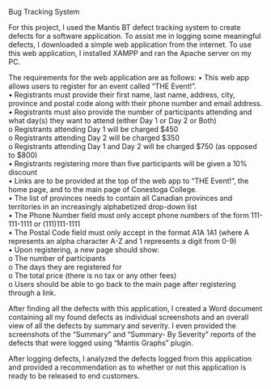 Bug Tracking System

For this project, I used the Mantis BT defect tracking system to create defects for a software application. To assist me in logging some meaningful defects, I downloaded a simple web application from the internet. To use this web application, I installed XAMPP and ran the Apache server on my PC. 

The requirements for the web application are as follows:
•	This web app allows users to register for an event called “THE Event!”. <br />
•	Registrants must provide their first name, last name, address, city,
province and postal code along with their phone number and
email address. <br />
•	Registrants must also provide the number of participants attending
and what day(s) they want to attend (either Day 1 or Day 2 or Both) <br />
  o	Registrants attending Day 1 will be charged $450 <br />
  o	Registrants attending Day 2 will be charged $350 <br />
  o	Registrants attending Day 1 and Day 2 will be charged $750
  (as opposed to $800) <br />
•	Registrants registering more than five participants will be given a
10% discount <br />
•	Links are to be provided at the top of the web app to “THE Event!”,
the home page, and to the main page of Conestoga College. <br />
•	The list of provinces needs to contain all Canadian
provinces and territories in an increasingly alphabetized
drop-down list <br />
•	The Phone Number field must only accept phone numbers of the
form 111-111-1111 or (111)111-1111 <br />
•	The Postal Code field must only accept in the format A1A 1A1
(where A represents an alpha character A-Z and 1 represents a
digit from 0-9) <br />
•	Upon registering, a new page should show: <br />
  o	The number of participants <br />
  o	The days they are registered for <br />
  o	The total price (there is no tax or any other fees) <br />
  o	Users should be able to go back to the main page after
  registering through a link. <br />

After finding all the defects with this application, I created a Word document containing all my found defects as individual screenshots and an overall view of all the defects by summary and severity. I even provided the screenshots of the “Summary” and “Summary- By Severity” reports of the defects that were logged using “Mantis Graphs” plugin.

After logging defects, I analyzed the defects logged from this application and provided a recommendation as to whether or not this application is ready to be released to end customers.
